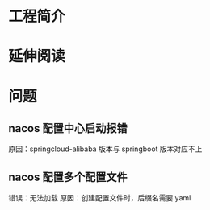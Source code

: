 # 工程简介

# 延伸阅读

# 问题

## nacos 配置中心启动报错
原因：springcloud-alibaba 版本与 springboot 版本对应不上

## nacos 配置多个配置文件
错误：无法加载
原因：创建配置文件时，后缀名需要 yaml

